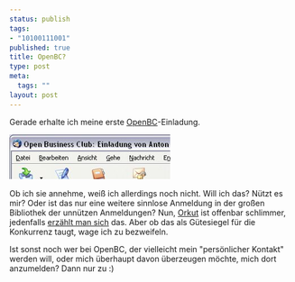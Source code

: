 ```yaml
--- 
status: publish
tags: 
- "10100111001"
published: true
title: OpenBC?
type: post
meta: 
  tags: ""
layout: post
---
```

Gerade erhalte ich meine erste <a href="http://www.openbc.com/">OpenBC</a>-Einladung.

<img src="/media/wp/050108-openbc-einladung.jpg" alt="OpenBC-Einladungsmail" class="centered border" />

Ob ich sie annehme, weiß ich allerdings noch nicht. Will ich das? Nützt es mir? Oder ist das nur eine weitere sinnlose Anmeldung in der großen Bibliothek der unnützen Anmeldungen?
Nun, <a href="http://www.orkut.com/">Orkut</a> ist offenbar schlimmer, jedenfalls <a href="http://blog.schockwellenreiter.de/6774">erzählt man sich</a> das. Aber ob das als Gütesiegel für die Konkurrenz taugt, wage ich zu bezweifeln.

Ist sonst noch wer bei OpenBC, der vielleicht mein "persönlicher Kontakt" werden will, oder mich überhaupt davon überzeugen möchte, mich dort anzumelden? Dann nur zu :)

<!--more--><!--adsense-->
